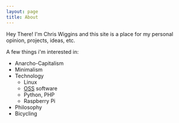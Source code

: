 ```yaml
---
layout: page
title: About
---
```


Hey There!  I'm Chris Wiggins and this site is a place for my personal opinion, projects, ideas, etc.

A few things i'm interested in:

* Anarcho-Capitalism
* Minimalism
* Technology
  * Linux
  * [OSS](http://en.wikipedia.org/wiki/Open-source_software) software
  * Python, PHP
  * Raspberry Pi
* Philosophy
* Bicycling

